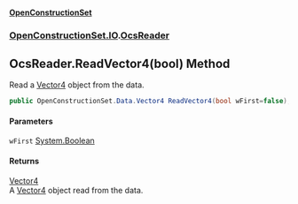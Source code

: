 #### [OpenConstructionSet](index.md 'index')
### [OpenConstructionSet.IO](index.md#OpenConstructionSet_IO 'OpenConstructionSet.IO').[OcsReader](T57tcFO5x0tbza6wZBV1Ww.md 'OpenConstructionSet.IO.OcsReader')
## OcsReader.ReadVector4(bool) Method
Read a [Vector4](jzKTjk4swm94jQ1SgGBzAQ.md 'OpenConstructionSet.Data.Vector4') object from the data.  
```csharp
public OpenConstructionSet.Data.Vector4 ReadVector4(bool wFirst=false);
```
#### Parameters
<a name='OpenConstructionSet_IO_OcsReader_ReadVector4(bool)_wFirst'></a>
`wFirst` [System.Boolean](https://docs.microsoft.com/en-us/dotnet/api/System.Boolean 'System.Boolean')  
  
#### Returns
[Vector4](jzKTjk4swm94jQ1SgGBzAQ.md 'OpenConstructionSet.Data.Vector4')  
A [Vector4](jzKTjk4swm94jQ1SgGBzAQ.md 'OpenConstructionSet.Data.Vector4') object read from the data.
